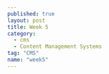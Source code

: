 ```yaml
---
published: true
layout: post
title: Week 5
category: 
  - cms
  - Content Management Systems
tag: "CMS"
name: "week5"
---
```

